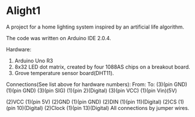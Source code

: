 # Alight1
A project for a home lighting system inspired by an artificial life algorithm.

The code was written on Arduino IDE 2.0.4.

Hardware:
1) Arduino Uno R3
2) 8x32 LED dot matrix, created by four 1088AS chips on a breakout board.
3) Grove temperature sensor board(DHT11).

Connections(See list above for hardware numbers):
From:         To:
(3)(pin GND)  (1)(pin GND)
(3)(pin SIG)  (1)(pin 2)(Digital)
(3)(pin VCC)  (1)(pin Vin)(5V)

(2)VCC        (1)(pin 5V)
(2)GND        (1)(pin GND)
(2)DIN        (1)(pin 11)(Digital)
(2)CS         (1)(pin 10)(Digital)
(2)Clock      (1)(pin 13)(Digital)
All connections by jumper wires.
